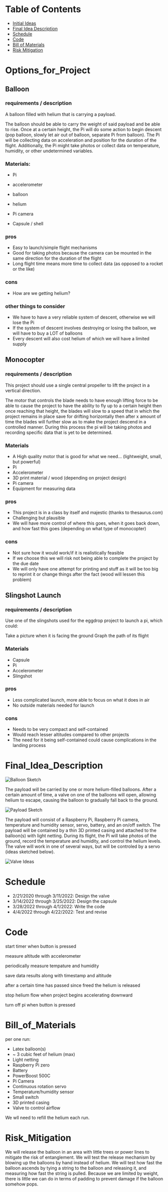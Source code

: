 # Table of Contents
* [Initial Ideas](#Options_for_Project)
* [Final Idea Description](#Final_Idea_Description)
* [Schedule](#Schedule)
* [Code](#Code)
* [Bill of Materials](#Bill_of_Materials)
* [Risk Mitigation](#Risk_Mitigation)

# Options_for_Project

## Balloon

### requirements / description

A balloon filled with helium that is carrying a payload.

The balloon should be able to carry the weight of said payload and be able to rise. Once at a certain height, the Pi will do some action to begin descent (pop balloon, slowly let air out of balloon, separate Pi from balloon). The Pi will be collecting data on acceleration and position for the duration of the flight. Additionally, the Pi might take photos or collect data on temperature, humidity, or other undetermined variables. 

### Materials:

* Pi

* accelerometer

* balloon

* helium

* Pi camera

* Capsule / shell


### pros
* Easy to launch/simple flight mechanisms
* Good for taking photos because the camera can be mounted in the same direction for the duration of the flight
* Long flight time means more time to collect data (as opposed to a rocket or the like)

### cons
* How are we getting helium?

### other things to consider
* We have to have a very reliable system of descent, otherwise we will lose the Pi
* If the system of descent involves destroying or losing the balloon, we will have to buy a LOT of balloons
* Every descent will also cost helium of which we will have a limited supply

## Monocopter

### requirements / description

This project should use a single central propeller to lift the project in a vertical direction. 

The motor that controls the blade needs to have enough lifting force to be able to cause the project to have the ability to fly up to a certain height then once reaching that height, the blades will slow to a speed that in which the project remains in place save for drifting horizontally then after x amount of time the blades will further slow as to make the project descend in a controlled manner. During this process the pi will be taking photos and recording specific data that is yet to be determined.

### Materials
* A High quality motor that is good for what we need… (lightweight, small, but powerful)
* Pi
* Accelerometer 
* 3D print material / wood (depending on project design)
* Pi camera
* Equipment for measuring data


### pros
* This project is in a class by itself and majestic (thanks to thesaurus.com)
* Challenging but plausible
* We will have more control of where this goes, when it goes back down, and how fast this goes (depending on what type of monocopter) 
### cons
* Not sure how it would work/if it is realistically feasible
* If we choose this we will risk not being able to complete the project by the due date
* We will only have one attempt for printing and stuff as it will be too big to reprint it or change things after the fact (wood will lessen this problem)
 
## Slingshot Launch
### requirements / description

Use one of the slingshots used for the eggdrop project to launch a pi, which could:

Take a picture when it is facing the ground
Graph the path of its flight

### Materials

* Capsule
* Pi
* Accelerometer
* Slingshot 

### pros

* Less complicated launch, more able to focus on what it does in air
* No outside materials needed for launch

### cons

* Needs to be very compact and self-contained
* Would reach lesser altitudes compared to other projects
* The need for it being self-contained could cause complications in the landing process


# Final_Idea_Description
![Balloon Sketch](https://user-images.githubusercontent.com/56133021/153914634-e4c85cc6-e7c0-4b35-9668-a57851be1035.jpg)

The payload will be carried by one or more helium-filled balloons. After a certain amount of time, a valve on one of the balloons will open, allowing helium to escape, causing the balloon to gradually fall back to the ground. 

![Payload Sketch](https://user-images.githubusercontent.com/56133021/153914636-ff04dcfc-bae6-472b-84f4-7edfaefea691.jpg)

The payload will consist of a Raspberry Pi, Raspberry Pi camera, temperature and humidity sensor, servo, battery, and an on/off switch. The payload will be contained by a thin 3D printed casing and attached to the balloon(s) with light netting. During its flight, the Pi will take photos of the ground, record the temperature and humidity, and control the helium levels. The valve will work in one of several ways, but will be controled by a servo (ideas sketched below).

![Valve Ideas](https://user-images.githubusercontent.com/56133021/153914632-c87b205c-47ad-4936-98ec-13a5f4c2b97d.jpg)

# Schedule
* 2/21/2020 through 3/11/2022: Design the valve
* 3/14/2022 through 3/25/2022: Design the capsule
* 3/28/2022 through 4/1/2022: Write the code
* 4/4/2022 through 4/22/2022: Test and revise

# Code

start timer when button is pressed

measure altitude with accelerometer

periodically measure tempature and humidity

save data results along with timestamp and altitude

after a certain time has passed since freed the helium is released

stop helium flow when project begins accelerating downward

turn off pi when button is pressed



# Bill_of_Materials

per one run:
* Latex balloon(s)
* ~ 3 cubic feet of helium (max)
* Light netting
* Raspberry Pi zero
* Battery 
* PowerBoost 500C
* Pi Camera
* Continuous rotation servo
* Temperature/humidity sensor
* Small switch
* 3D printed casing
* Valve to control airflow

We wll need to refill the helium each run.

# Risk_Mitigation

 We will release the balloon in an area with little trees or power lines to mitigate the risk of entanglement. We will test the release mechanism by blowing up the balloons by hand instead of helium. We will test how fast the balloon ascends by tying a string to the balloon and releasing it, and measuring how fast the string is pulled. Because we are limited by weight, there is little we can do in terms of padding to prevent damage if the balloon somehow pops.

